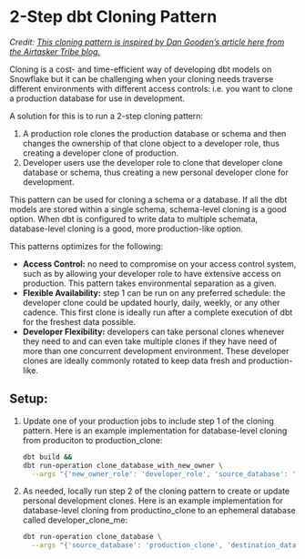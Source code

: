 # 2-Step dbt Cloning Pattern

_Credit: [This cloning pattern is inspired by Dan Gooden’s article here from the Airtasker Tribe blog.](https://medium.com/airtribe/test-sql-pipelines-against-production-clones-using-dbt-and-snowflake-2f8293722dd4)_

Cloning is a cost- and time-efficient way of developing dbt models on Snowflake but it can be challenging when your cloning needs traverse different environments with different access controls: i.e. you want to clone a production database for use in development. 

A solution for this is to run a 2-step cloning pattern:

1. A production role clones the production database or schema and then changes the ownership of that clone object to a developer role, thus creating a developer clone of production.
2. Developer users use the developer role to clone that developer clone database or schema, thus creating a new personal developer clone for development.

This pattern can be used for cloning a schema or a database. If all the dbt models are stored within a single schema, schema-level cloning is a good option. When dbt is configured to write data to multiple schemata, database-level cloning is a good, more production-like option.

This patterns optimizes for the following:

- **Access Control:** no need to compromise on your access control system, such as by allowing your developer role to have extensive access on production. This pattern takes environmental separation as a given.
- **Flexible Availability:** step 1 can be run on any preferred schedule: the developer clone could be updated hourly, daily, weekly, or any other cadence. This first clone is ideally run after a complete execution of dbt for the freshest data possible.
- **Developer Flexibility:** developers can take personal clones whenever they need to and can even take multiple clones if they have need of more than one concurrent development environment. These developer clones are ideally commonly rotated to keep data fresh and production-like.

## Setup:

1. Update one of your production jobs to include step 1 of the cloning pattern. Here is an example implementation for database-level cloning from produciton to production_clone:
    
    ```bash
    dbt build &&
    dbt run-operation clone_database_with_new_owner \
      --args "{'new_owner_role': 'developer_role', 'source_database': 'production', 'destination_database': 'production_clone'}"
    ```
    
2. As needed, locally run step 2 of the cloning pattern to create or update personal development clones. Here is an example implementation for database-level cloning from productino_clone to an ephemeral database called developer_clone_me:
    
    ```bash
    dbt run-operation clone_database \
      --args "{'source_database': 'production_clone', 'destination_database': 'developer_clone_me'}"
    ```
